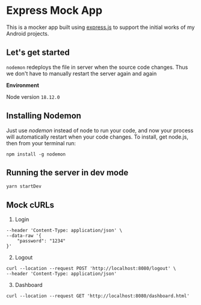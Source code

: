 Express Mock App
==========

This is a mocker app built using [express.js](https://expressjs.com/) to support the initial works of my Android projects.

Let's get started
----
`nodemon` redeploys the file in server when the source code changes. Thus we don't have to manually restart the server again and again

**Environment**

Node version `18.12.0`


Installing **Nodemon**
----
Just use *nodemon* instead of node to run your code, and now your process will automatically restart when your code changes. To install, get node.js, then from your terminal run:

`npm install -g nodemon`

Running the server in dev mode
----
`yarn startDev`


## Mock cURLs
1. Login
```curl --location --request POST 'http://localhost:8080/login' \
--header 'Content-Type: application/json' \
--data-raw '{
    "password": "1234"
}'
```

2. Logout
```
curl --location --request POST 'http://localhost:8080/logout' \
--header 'Content-Type: application/json'
```

3. Dashboard
```
curl --location --request GET 'http://localhost:8080/dashboard.html'
```